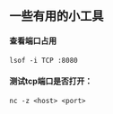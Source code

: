 一些有用的小工具
-------------------

#### 查看端口占用
    lsof -i TCP :8080
#### 测试tcp端口是否打开：
	nc -z <host> <port>
